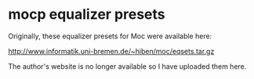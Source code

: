 # mocp equalizer presets

Originally, these equalizer presets for Moc were available here:

http://www.informatik.uni-bremen.de/~hiben/moc/eqsets.tar.gz

The author's website is no longer available so I have uploaded them here.
